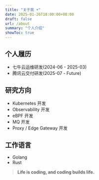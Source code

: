```yaml
---
title: "关于我 ☀️"
date: 2025-01-26T18:00:00+08:00
draft: false
url: /about
summary: "个人介绍"
showToc: true
---
```


## 个人履历

* 七牛云运维研发(2024-06 - 2025-03)
* 腾讯云交付研发(2025-07 - Future)


## 研究方向

* Kubernetes 开发
* Observability 开发
* eBPF 开发
* MQ 开发
* Proxy / Edge Gateway 开发

## 工作语言

* Golang
* Rust

> **Life is coding, and coding builds life.**